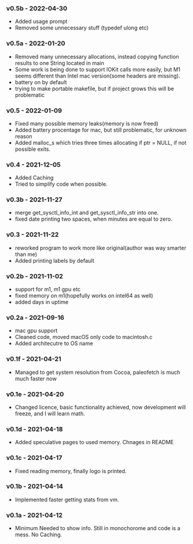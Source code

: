 ### v0.5b - 2022-04-30
* Added usage prompt
* Removed some unnecessary stuff (typedef ulong etc)

### v0.5a - 2022-01-20
* Removed many unnecessary allocations, instead copying function results to one String located in main
* Some work is being done to support IOKit calls more easily, but M1 seems different than Intel mac version(some headers are missing).
* battery on by default
* trying to make portable makefile, but if project grows this will be problematic

### v0.5 - 2022-01-09
* Fixed many possible memory leaks(memory is now freed)
* Added battery procentage for mac, but still problematic, for unknown reason
* Added malloc\_s which tries three times allocating if ptr = NULL, if not possible exits. 

### v0.4 - 2021-12-05
* Added Caching
* Tried to simplify code when possible.

### v0.3b - 2021-11-27
* merge get\_sysctl\_info\_int and get\_sysctl\_info\_str into one.
* fixed date printing two spaces, when minutes are equal to zero.

### v0.3 - 2021-11-22
* reworked program to work more like original(author was way smarter than me)
* Added printing labels by default

### v0.2b - 2021-11-02
* support for m1, m1 gpu etc
* fixed memory on m1(hopefully works on intel64 as well)
* added days in uptime

### v0.2a - 2021-09-16
* mac gpu support
* Cleaned code, moved macOS only code to macintosh.c
* Added architecutre to OS name

### v0.1f - 2021-04-21
* Managed to get system resolution from Cocoa, paleofetch is much much faster now

### v0.1e - 2021-04-20
* Changed licence, basic functionality achieved, now development will freeze, and I will learn math.

### v0.1d - 2021-04-18
* Added speculative pages to used memory. Chnages in README

### v0.1c - 2021-04-17
* Fixed reading memory, finally logo is printed.

### v0.1b - 2021-04-14
* Implemented faster getting stats from vm.

### v0.1a - 2021-04-12
* Minimum Needed to show info. Still in monochorome and code is a mess. No Caching.
